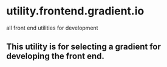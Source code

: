 # utility.frontend.gradient.io
all front end utilities for development

## This utility is for selecting a gradient for developing the front end. 

